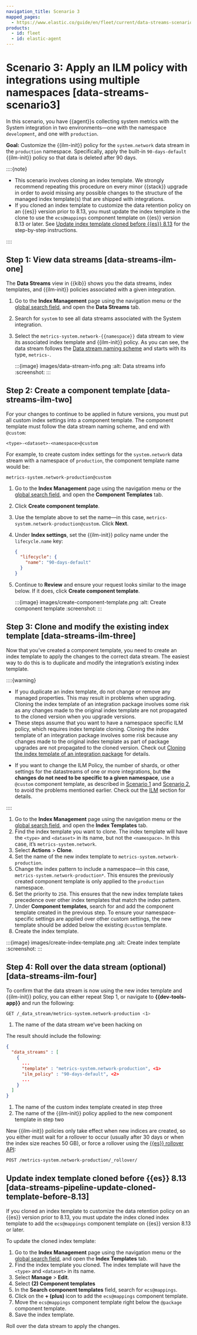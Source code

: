 ```yaml
---
navigation_title: Scenario 3
mapped_pages:
  - https://www.elastic.co/guide/en/fleet/current/data-streams-scenario3.html
products:
  - id: fleet
  - id: elastic-agent
---
```


# Scenario 3: Apply an ILM policy with integrations using multiple namespaces [data-streams-scenario3]


In this scenario, you have {{agent}}s collecting system metrics with the System integration in two environments—one with the namespace `development`, and one with `production`.

**Goal:** Customize the {{ilm-init}} policy for the `system.network` data stream in the `production` namespace. Specifically, apply the built-in `90-days-default` {{ilm-init}} policy so that data is deleted after 90 days.

::::{note}
* This scenario involves cloning an index template. We strongly recommend repeating this procedure on every minor {{stack}} upgrade in order to avoid missing any possible changes to the structure of the managed index template(s) that are shipped with integrations.
* If you cloned an index template to customize the data retention policy on an {{es}} version prior to 8.13, you must update the index template in the clone to use the `ecs@mappings` component template on {{es}} version 8.13 or later. See [Update index template cloned before {{es}} 8.13](#data-streams-pipeline-update-cloned-template-before-8.13) for the step-by-step instructions.

::::



## Step 1: View data streams [data-streams-ilm-one]

The **Data Streams** view in {{kib}} shows you the data streams, index templates, and {{ilm-init}} policies associated with a given integration.

1. Go to the **Index Management** page using the navigation menu or the [global search field](/explore-analyze/find-and-organize/find-apps-and-objects.md), and open the **Data Streams** tab.
2. Search for `system` to see all data streams associated with the System integration.
3. Select the `metrics-system.network-{{namespace}}` data stream to view its associated index template and {{ilm-init}} policy. As you can see, the data stream follows the [Data stream naming scheme](/reference/fleet/data-streams.md#data-streams-naming-scheme) and starts with its type, `metrics-`.

    :::{image} images/data-stream-info.png
    :alt: Data streams info
    :screenshot:
    :::



## Step 2: Create a component template [data-streams-ilm-two]

For your changes to continue to be applied in future versions, you must put all custom index settings into a component template. The component template must follow the data stream naming scheme, and end with `@custom`:

```text
<type>-<dataset>-<namespace>@custom
```

For example, to create custom index settings for the `system.network` data stream with a namespace of `production`, the component template name would be:

```text
metrics-system.network-production@custom
```

1. Go to the **Index Management** page using the navigation menu or the [global search field](/explore-analyze/find-and-organize/find-apps-and-objects.md), and open the **Component Templates** tab.
2. Click **Create component template**.
3. Use the template above to set the name—in this case, `metrics-system.network-production@custom`. Click **Next**.
4. Under **Index settings**, set the {{ilm-init}} policy name under the `lifecycle.name` key:

    ```json
    {
      "lifecycle": {
        "name": "90-days-default"
      }
    }
    ```

5. Continue to **Review** and ensure your request looks similar to the image below. If it does, click **Create component template**.

    :::{image} images/create-component-template.png
    :alt: Create component template
    :screenshot:
    :::



## Step 3: Clone and modify the existing index template [data-streams-ilm-three]

Now that you’ve created a component template, you need to create an index template to apply the changes to the correct data stream. The easiest way to do this is to duplicate and modify the integration’s existing index template.

::::{warning}
- If you duplicate an index template, do not change or remove any managed properties. This may result in problems when upgrading. Cloning the index template of an integration package involves some risk as any changes made to the original index template are not propagated to the cloned version when you upgrade versions. 
- These steps assume that you want to have a namespace specific ILM policy, which requires index template cloning. Cloning the index template of an integration package involves some risk because any changes made to the original index template as part of package upgrades are not propagated to the cloned version. Check out [Cloning the index template of an integration package](/reference/fleet/integrations-assets-best-practices.md#assets-restrictions-cloning-index-template) for details.

+ If you want to change the ILM Policy, the number of shards, or other settings for the datastreams of one or more integrations, but **the changes do not need to be specific to a given namespace**, use a `@custom` component template, as described in [Scenario 1](/reference/fleet/data-streams-scenario1.md) and [Scenario 2](/reference/fleet/data-streams-scenario2.md), to avoid the problems mentioned earlier. Check out the [ILM](/reference/fleet/data-streams.md#data-streams-ilm) section for details.

::::


1. Go to the **Index Management** page using the navigation menu or the [global search field](/explore-analyze/find-and-organize/find-apps-and-objects.md), and open the **Index Templates** tab.
2. Find the index template you want to clone. The index template will have the `<type>` and `<dataset>` in its name, but not the `<namespace>`. In this case, it’s `metrics-system.network`.
3. Select **Actions** > **Clone**.
4. Set the name of the new index template to `metrics-system.network-production`.
5. Change the index pattern to include a namespace—in this case, `metrics-system.network-production*`. This ensures the previously created component template is only applied to the `production` namespace.
6. Set the priority to `250`. This ensures that the new index template takes precedence over other index templates that match the index pattern.
7. Under **Component templates**, search for and add the component template created in the previous step. To ensure your namespace-specific settings are applied over other custom settings, the new template should be added below the existing `@custom` template.
8. Create the index template.

:::{image} images/create-index-template.png
:alt: Create index template
:screenshot:
:::


## Step 4: Roll over the data stream (optional) [data-streams-ilm-four]

To confirm that the data stream is now using the new index template and {{ilm-init}} policy, you can either repeat Step 1, or navigate to **{{dev-tools-app}}** and run the following:

```bash
GET /_data_stream/metrics-system.network-production <1>
```

1. The name of the data stream we’ve been hacking on


The result should include the following:

```json
{
  "data_streams" : [
    {
      ...
      "template" : "metrics-system.network-production", <1>
      "ilm_policy" : "90-days-default", <2>
      ...
    }
  ]
}
```

1. The name of the custom index template created in step three
2. The name of the {{ilm-init}} policy applied to the new component template in step two


New {{ilm-init}} policies only take effect when new indices are created, so you either must wait for a rollover to occur (usually after 30 days or when the index size reaches 50 GB), or force a rollover using the [{{es}} rollover API](https://www.elastic.co/docs/api/doc/elasticsearch/operation/operation-indices-rollover):

```bash
POST /metrics-system.network-production/_rollover/
```


## Update index template cloned before {{es}} 8.13 [data-streams-pipeline-update-cloned-template-before-8.13]

If you cloned an index template to customize the data retention policy on an {{es}} version prior to 8.13, you must update the index cloned index template to add the `ecs@mappings` component template on {{es}} version 8.13 or later.

To update the cloned index template:

1. Go to the **Index Management** page using the navigation menu or the [global search field](/explore-analyze/find-and-organize/find-apps-and-objects.md), and open the **Index Templates** tab.
2. Find the index template you cloned. The index template will have the `<type>` and `<dataset>` in its name.
3. Select **Manage** > **Edit**.
4. Select **(2) Component templates**
5. In the **Search component templates** field, search for `ecs@mappings`.
6. Click on the **+ (plus)** icon to add the `ecs@mappings` component template.
7. Move the `ecs@mappings` component template right below the `@package` component template.
8. Save the index template.

Roll over the data stream to apply the changes.
